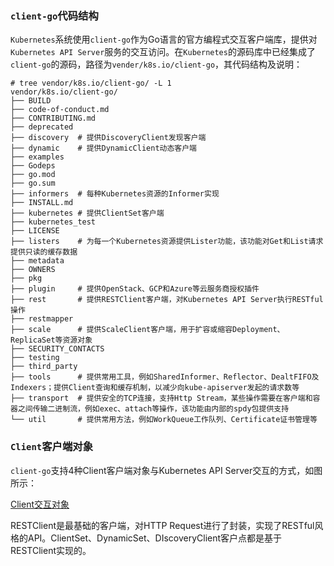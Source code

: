 ### `client-go`代码结构

`Kubernetes`系统使用`client-go`作为Go语言的官方编程式交互客户端库，提供对`Kubernetes API Server`服务的交互访问。在`Kubernetes`的源码库中已经集成了`client-go`的源码，路径为`vender/k8s.io/client-go`，其代码结构及说明：

```shell
# tree vendor/k8s.io/client-go/ -L 1
vendor/k8s.io/client-go/
├── BUILD
├── code-of-conduct.md
├── CONTRIBUTING.md
├── deprecated
├── discovery  # 提供DiscoveryClient发现客户端
├── dynamic    # 提供DynamicClient动态客户端
├── examples
├── Godeps
├── go.mod
├── go.sum
├── informers  # 每种Kubernetes资源的Informer实现
├── INSTALL.md
├── kubernetes # 提供ClientSet客户端
├── kubernetes_test
├── LICENSE
├── listers    # 为每一个Kubernetes资源提供Lister功能，该功能对Get和List请求提供只读的缓存数据
├── metadata
├── OWNERS
├── pkg
├── plugin     # 提供OpenStack、GCP和Azure等云服务商授权插件
├── rest       # 提供RESTClient客户端，对Kubernetes API Server执行RESTful操作
├── restmapper
├── scale      # 提供ScaleClient客户端，用于扩容或缩容Deployment、ReplicaSet等资源对象
├── SECURITY_CONTACTS
├── testing
├── third_party
├── tools      # 提供常用工具，例如SharedInformer、Reflector、DealtFIFO及Indexers；提供Client查询和缓存机制，以减少向kube-apiserver发起的请求数等
├── transport  # 提供安全的TCP连接，支持Http Stream，某些操作需要在客户端和容器之间传输二进制流，例如exec、attach等操作，该功能由内部的spdy包提供支持
└── util       # 提供常用方法，例如WorkQueue工作队列、Certificate证书管理等
```

### `Client`客户端对象

`client-go`支持4种Client客户端对象与Kubernetes API Server交互的方式，如图所示：

[Client交互对象](../images/client-go/Client交互对象.png)

RESTClient是最基础的客户端，对HTTP Request进行了封装，实现了RESTful风格的API。ClientSet、DynamicSet、DIscoveryClient客户点都是基于RESTClient实现的。